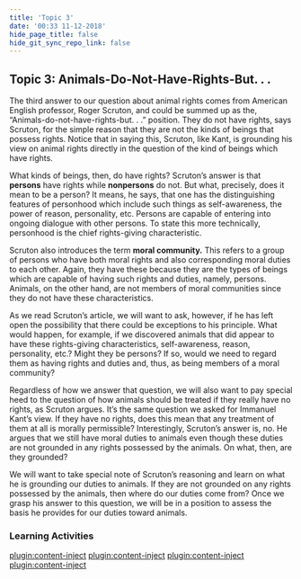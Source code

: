 ```yaml
---
title: 'Topic 3'
date: '00:33 11-12-2018'
hide_page_title: false
hide_git_sync_repo_link: false
---
```


Topic 3: Animals-Do-Not-Have-Rights-But. . .
--------------------------------------------
The third answer to our question about animal rights comes from American English professor, Roger Scruton, and could be summed up as the, “Animals-do-not-have-rights-but. . .” position. They do not have rights, says Scruton, for the simple reason that they are not the kinds of beings that possess rights. Notice that in saying this, Scruton, like Kant, is grounding his view on animal rights directly in the question of the kind of beings which have rights.

What kinds of beings, then, do have rights? Scruton’s answer is that **persons** have rights while **nonpersons** do not. But what, precisely, does it mean to be a person? It means, he says, that one has the distinguishing features of personhood which include such things as self-awareness, the power of reason, personality, etc. Persons are capable of entering into ongoing dialogue with other persons. To state this more technically, personhood is the chief rights-giving characteristic.

Scruton also introduces the term **moral community.** This refers to a group of persons who have both moral rights and also corresponding moral duties to each other. Again, they have these because they are the types of beings which are capable of having such rights and duties, namely, persons. Animals, on the other hand, are not members of moral communities since they do not have these characteristics.

As we read Scruton’s article, we will want to ask, however, if he has left open the possibility that there could be exceptions to his principle. What would happen, for example, if we discovered animals that did appear to have these rights-giving characteristics, self-awareness, reason, personality, etc.? Might they be persons? If so, would we need to regard them as having rights and duties and, thus, as being members of a moral community?

Regardless of how we answer that question, we will also want to pay special heed to the question of how animals should be treated if they really have no rights, as Scruton argues. It’s the same question we asked for Immanuel Kant’s view. If they have no rights, does this mean that any treatment of them at all is morally permissible? Interestingly, Scruton’s answer is, no. He argues that we still have moral duties to animals even though these duties are not grounded in any rights possessed by the animals. On what, then, are they grounded?

We will want to take special note of Scruton’s reasoning and learn on what he is grounding our duties to animals. If they are not grounded on any rights possessed by the animals, then where do our duties come from? Once we grasp his answer to this question, we will be in a position to assess the basis he provides for our duties toward animals.

### Learning Activities
[plugin:content-inject](../_7-3)
[plugin:content-inject](../_7-4)
[plugin:content-inject](../_7-5)
[plugin:content-inject](../_7-6)
